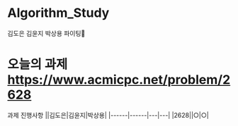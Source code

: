 # Algorithm_Study
김도은 김윤지 박상용
파이팅🍕

# 오늘의 과제 https://www.acmicpc.net/problem/2628

과제 진행사항
||김도은|김윤지|박상용|
|------|------|---|---|
|2628||○|○|

